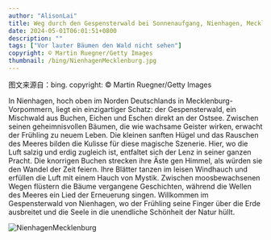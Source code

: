 ```yaml
---
author: "AlisonLai"
title: Weg durch den Gespensterwald bei Sonnenaufgang, Nienhagen, Mecklenburg-Vorpommern (© Martin Ruegner/Getty Images)
date: 2024-05-01T06:01:51+0800
description: ""
tags: ["Vor lauter Bäumen den Wald nicht sehen"]
copyright: © Martin Ruegner/Getty Images
thumbnail: /bing/NienhagenMecklenburg.jpg
---
```

图文来源自：bing.  copyright: © Martin Ruegner/Getty Images

In Nienhagen, hoch oben im Norden Deutschlands in Mecklenburg-Vorpommern, liegt ein einzigartiger Schatz: der Gespensterwald, ein Mischwald aus Buchen, Eichen und Eschen direkt an der Ostsee. Zwischen seinen geheimnisvollen Bäumen, die wie wachsame Geister wirken, erwacht der Frühling zu neuem Leben. Die kleinen sanften Hügel und das Rauschen des Meeres bilden die Kulisse für diese magische Szenerie. Hier, wo die Luft salzig und erdig zugleich ist, entfaltet sich der Lenz in seiner ganzen Pracht. Die knorrigen Buchen strecken ihre Äste gen Himmel, als würden sie den Wandel der Zeit feiern. Ihre Blätter tanzen im leisen Windhauch und erfüllen die Luft mit einem Hauch von Mystik. Zwischen moosbewachsenen Wegen flüstern die Bäume vergangene Geschichten, während die Wellen des Meeres ein Lied der Erneuerung singen. Willkommen im Gespensterwald von Nienhagen, wo der Frühling seine Finger über die Erde ausbreitet und die Seele in die unendliche Schönheit der Natur hüllt.

![NienhagenMecklenburg](/bing/NienhagenMecklenburg.jpg)
